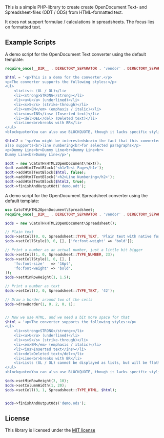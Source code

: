 This is a simple PHP-library to create create OpenDocument Text- and Spreadsheet-files (ODT / ODS) from HTML-formatted text.

It does not support formulae / calculations in spreadsheets. The focus lies on formatted text.


## Example Scripts

A demo script for the OpenDocument Text converter using the default template:

```php
require_once(__DIR__ . DIRECTORY_SEPARATOR . 'vendor' . DIRECTORY_SEPARATOR . 'autoload.php');

$html = '<p>This is a demo for the converter.</p>
<p>The converter supports the following styles:</p>
<ul>
    <li>Lists (UL / OL)</li>
    <li><strong>STRONG</strong></li>
    <li><u>U</u> (underlined)</li>
    <li><s>S</s> (strike-through)</li>
    <li><em>EM</em> (emphasis / italic)</li>
    <li><ins>INS</ins> (Inserted text)</li>
    <li><del>DEL</del> (Deleted text)</li>
    <li>Line<br>breaks with BR</li>
</ul>
<blockquote>You can also use BLOCKQUOTE, though it lacks specific styling for now</blockquote>';

$html2 = '<p>You might be interested<br>in the fact that this converter<br>
also supports<br>line numbering<br>for selected paragraphs</p>
<p>Dummy Line<br>Dummy Line<br>Dummy Line<br>
Dummy Line<br>Dummy Line</p>';

$odt = new \CatoTH\HTML2OpenDocument\Text();
$odt->addHtmlTextBlock('<h1>Test Page</h1>');
$odt->addHtmlTextBlock($html, false);
$odt->addHtmlTextBlock('<h2>Line Numbering</h2>');
$odt->addHtmlTextBlock($html2, true);
$odt->finishAndOutputOdt('demo.odt');
```


A demo script for the OpenDocument Spreadsheet converter using the default template:

```php
use CatoTH\HTML2OpenDocument\Spreadsheet;
require_once(__DIR__ . DIRECTORY_SEPARATOR . 'vendor' . DIRECTORY_SEPARATOR . 'autoload.php');

$ods = new \CatoTH\HTML2OpenDocument\Spreadsheet();

// Plain text
$ods->setCell(0, 0, Spreadsheet::TYPE_TEXT, 'Plain text with native formatting');
$ods->setCellStyle(0, 0, [], ['fo:font-weight' => 'bold']);

// Print a number as an actual number, just a little bit bigger
$ods->setCell(1, 0, Spreadsheet::TYPE_NUMBER, 23);
$ods->setCellStyle(1, 0, [], [
    'fo:font-size'   => '16pt',
    'fo:font-weight' => 'bold',
]);
$ods->setMinRowHeight(1, 1.5);

// Print a number as text
$ods->setCell(2, 0, Spreadsheet::TYPE_TEXT, '42');

// Draw a border around two of the cells
$ods->drawBorder(1, 0, 2, 0, 1);


// Now we use HTML, and we need a bit more space for that
$html = '<p>The converter supports the following styles:</p>
<ul>
    <li><strong>STRONG</strong></li>
    <li><u>U</u> (underlined)</li>
    <li><s>S</s> (strike-through)</li>
    <li><em>EM</em> (emphasis / italic)</li>
    <li><ins>Inserted text</ins></li>
    <li><del>Deleted text</del></li>
    <li>Line<br>breaks with BR</li>
    <li>Lists (UL / OL) cannot be displayed as lists, but will be flattened to paragraphs</li>
</ul>
<blockquote>You can also use BLOCKQUOTE, though it lacks specific styling for now</blockquote>';

$ods->setMinRowHeight(3, 10);
$ods->setColumnWidth(1, 20);
$ods->setCell(3, 1, Spreadsheet::TYPE_HTML, $html);


$ods->finishAndOutputOds('demo.ods');
```



## License

This library is licensed under the [MIT license](http://opensource.org/licenses/MIT)